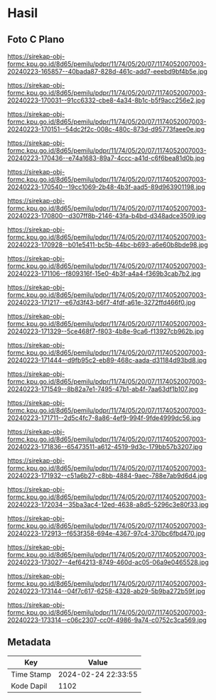 # Hasil

## Foto C Plano

https://sirekap-obj-formc.kpu.go.id/8d65/pemilu/pdpr/11/74/05/20/07/1174052007003-20240223-165857--40bada87-828d-461c-add7-eeebd9bf4b5e.jpg

https://sirekap-obj-formc.kpu.go.id/8d65/pemilu/pdpr/11/74/05/20/07/1174052007003-20240223-170031--91cc6332-cbe8-4a34-8b1c-b5f9acc256e2.jpg

https://sirekap-obj-formc.kpu.go.id/8d65/pemilu/pdpr/11/74/05/20/07/1174052007003-20240223-170151--54dc2f2c-008c-480c-873d-d95773faee0e.jpg

https://sirekap-obj-formc.kpu.go.id/8d65/pemilu/pdpr/11/74/05/20/07/1174052007003-20240223-170436--e74a1683-89a7-4ccc-a41d-c6f6bea81d0b.jpg

https://sirekap-obj-formc.kpu.go.id/8d65/pemilu/pdpr/11/74/05/20/07/1174052007003-20240223-170540--19cc1069-2b48-4b3f-aad5-89d963901198.jpg

https://sirekap-obj-formc.kpu.go.id/8d65/pemilu/pdpr/11/74/05/20/07/1174052007003-20240223-170800--d307ff8b-2146-43fa-b4bd-d348adce3509.jpg

https://sirekap-obj-formc.kpu.go.id/8d65/pemilu/pdpr/11/74/05/20/07/1174052007003-20240223-170928--b01e5411-bc5b-44bc-b693-a6e60b8bde98.jpg

https://sirekap-obj-formc.kpu.go.id/8d65/pemilu/pdpr/11/74/05/20/07/1174052007003-20240223-171106--f809316f-15e0-4b3f-a4a4-f369b3cab7b2.jpg

https://sirekap-obj-formc.kpu.go.id/8d65/pemilu/pdpr/11/74/05/20/07/1174052007003-20240223-171217--e67d3f43-b6f7-4fdf-a61e-3272ffd466f0.jpg

https://sirekap-obj-formc.kpu.go.id/8d65/pemilu/pdpr/11/74/05/20/07/1174052007003-20240223-171329--5ce468f7-f803-4b8e-9ca6-f13927cb962b.jpg

https://sirekap-obj-formc.kpu.go.id/8d65/pemilu/pdpr/11/74/05/20/07/1174052007003-20240223-171444--d9fb95c2-eb89-468c-aada-d31184d93bd8.jpg

https://sirekap-obj-formc.kpu.go.id/8d65/pemilu/pdpr/11/74/05/20/07/1174052007003-20240223-171549--8b82a7e1-7495-47b1-ab4f-7aa63df1b107.jpg

https://sirekap-obj-formc.kpu.go.id/8d65/pemilu/pdpr/11/74/05/20/07/1174052007003-20240223-171711--2d5c4fc7-8a86-4ef9-994f-9fde4999dc56.jpg

https://sirekap-obj-formc.kpu.go.id/8d65/pemilu/pdpr/11/74/05/20/07/1174052007003-20240223-171836--65473511-a612-4519-9d3c-179bb57b3207.jpg

https://sirekap-obj-formc.kpu.go.id/8d65/pemilu/pdpr/11/74/05/20/07/1174052007003-20240223-171932--c51a6b27-c8bb-4884-9aec-788e7ab9d6d4.jpg

https://sirekap-obj-formc.kpu.go.id/8d65/pemilu/pdpr/11/74/05/20/07/1174052007003-20240223-172034--35ba3ac4-12ed-4638-a8d5-5296c3e80f33.jpg

https://sirekap-obj-formc.kpu.go.id/8d65/pemilu/pdpr/11/74/05/20/07/1174052007003-20240223-172913--f653f358-694e-4367-97c4-370bc6fbd470.jpg

https://sirekap-obj-formc.kpu.go.id/8d65/pemilu/pdpr/11/74/05/20/07/1174052007003-20240223-173027--4ef64213-8749-460d-ac05-06a9e0465528.jpg

https://sirekap-obj-formc.kpu.go.id/8d65/pemilu/pdpr/11/74/05/20/07/1174052007003-20240223-173144--04f7c617-6258-4328-ab29-5b9ba272b59f.jpg

https://sirekap-obj-formc.kpu.go.id/8d65/pemilu/pdpr/11/74/05/20/07/1174052007003-20240223-173314--c06c2307-cc0f-4986-9a74-c0752c3ca569.jpg


## Metadata

| Key        | Value               |
| ---------- | ------------------- |
| Time Stamp | 2024-02-24 22:33:55 |
| Kode Dapil | 1102                |



